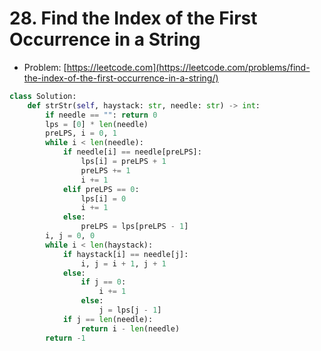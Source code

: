 # 28. Find the Index of the First Occurrence in a String

- Problem: [https://leetcode.com](https://leetcode.com/problems/find-the-index-of-the-first-occurrence-in-a-string/)

```python
class Solution:
    def strStr(self, haystack: str, needle: str) -> int:
        if needle == "": return 0
        lps = [0] * len(needle)
        preLPS, i = 0, 1
        while i < len(needle):
            if needle[i] == needle[preLPS]:
                lps[i] = preLPS + 1
                preLPS += 1
                i += 1
            elif preLPS == 0:
                lps[i] = 0
                i += 1
            else:
                preLPS = lps[preLPS - 1]
        i, j = 0, 0
        while i < len(haystack):
            if haystack[i] == needle[j]:
                i, j = i + 1, j + 1
            else:
                if j == 0:
                    i += 1
                else:
                    j = lps[j - 1]
            if j == len(needle):
                return i - len(needle)
        return -1
```